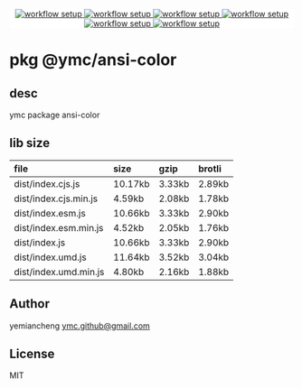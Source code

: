 <p align="center" style="background:white;">
<!-- github workflow stat:s -->
<!-- one line and center  -->
  <a href="https://github.com/YMC-GitHub">
    <img alt="workflow setup" src="https://img.shields.io/static/v1?label=pkg&message=done&color=ff69b4&style=flat-square" />
  </a>
  <a href="https://github.com/YMC-GitHub">
    <img alt="workflow setup" src="https://img.shields.io/static/v1?label=cod&message=done&color=ff69b4&style=flat-square" />
  </a>
    <a href="https://github.com/YMC-GitHub">
    <img alt="workflow setup" src="https://img.shields.io/static/v1?label=dep&message=done&color=ff69b4&style=flat-square" />
  </a>
  <a href="https://github.com/YMC-GitHub">
    <img alt="workflow setup" src="https://img.shields.io/static/v1?label=lin&message=passing&color=ff69b4&style=flat-square" />
  </a>
    <a href="https://github.com/YMC-GitHub">
    <img alt="workflow setup" src="https://img.shields.io/static/v1?label=tes&message={tes_state}&color=ff69b4&style=flat-square" />
  </a>
      <a href="https://github.com/YMC-GitHub">
    <img alt="workflow setup" src="https://img.shields.io/static/v1?label=pro&message=done&color=ff69b4&style=flat-square" />
  </a>


  <!-- https://img.shields.io/badge/<LABEL>-<MESSAGE>-<COLOR> -->
  <!-- https://img.shields.io/static/v1?label=<LABEL>&message=<MESSAGE>&color=<COLOR> -->
<!-- github workflow stat:e -->
</p>

# pkg @ymc/ansi-color

## desc
ymc package ansi-color

## lib size  
file | size | gzip | brotli
:---- | :---- | :---- | :----
dist/index.cjs.js | 10.17kb | 3.33kb | 2.89kb
dist/index.cjs.min.js | 4.59kb | 2.08kb | 1.78kb
dist/index.esm.js | 10.66kb | 3.33kb | 2.90kb
dist/index.esm.min.js | 4.52kb | 2.05kb | 1.76kb
dist/index.js | 10.66kb | 3.33kb | 2.90kb
dist/index.umd.js | 11.64kb | 3.52kb | 3.04kb
dist/index.umd.min.js | 4.80kb | 2.16kb | 1.88kb

## Author
yemiancheng <ymc.github@gmail.com>

## License
MIT